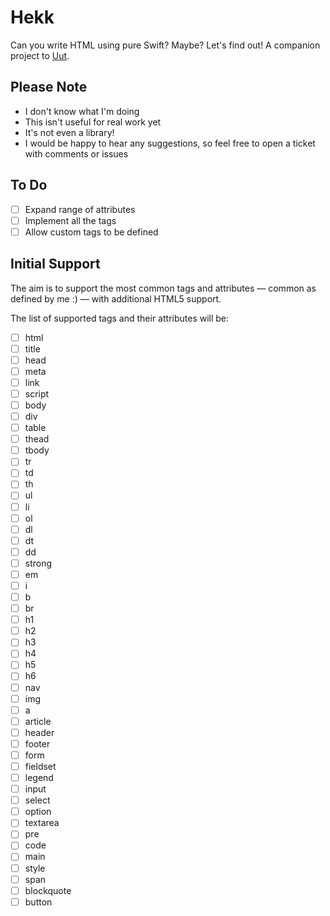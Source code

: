 # Hekk

Can you write HTML using pure Swift? Maybe? Let's find out! A companion project to [Uut](https://github.com/lukesutton/uut).

## Please Note

* I don't know what I'm doing
* This isn't useful for real work yet
* It's not even a library!
* I would be happy to hear any suggestions, so feel free to open a ticket with comments or issues

## To Do

* [ ] Expand range of attributes
* [ ] Implement all the tags
* [ ] Allow custom tags to be defined

## Initial Support

The aim is to support the most common tags and attributes — common as defined by me :) — with additional HTML5 support.

The list of supported tags and their attributes will be:

* [ ] html
* [ ] title
* [ ] head
* [ ] meta
* [ ] link
* [ ] script
* [ ] body
* [ ] div
* [ ] table
* [ ] thead
* [ ] tbody
* [ ] tr
* [ ] td
* [ ] th
* [ ] ul
* [ ] li
* [ ] ol
* [ ] dl
* [ ] dt
* [ ] dd
* [ ] strong
* [ ] em
* [ ] i
* [ ] b
* [ ] br
* [ ] h1
* [ ] h2
* [ ] h3
* [ ] h4
* [ ] h5
* [ ] h6
* [ ] nav
* [ ] img
* [ ] a
* [ ] article
* [ ] header
* [ ] footer
* [ ] form
* [ ] fieldset
* [ ] legend
* [ ] input
* [ ] select
* [ ] option
* [ ] textarea
* [ ] pre
* [ ] code
* [ ] main
* [ ] style
* [ ] span
* [ ] blockquote
* [ ] button
